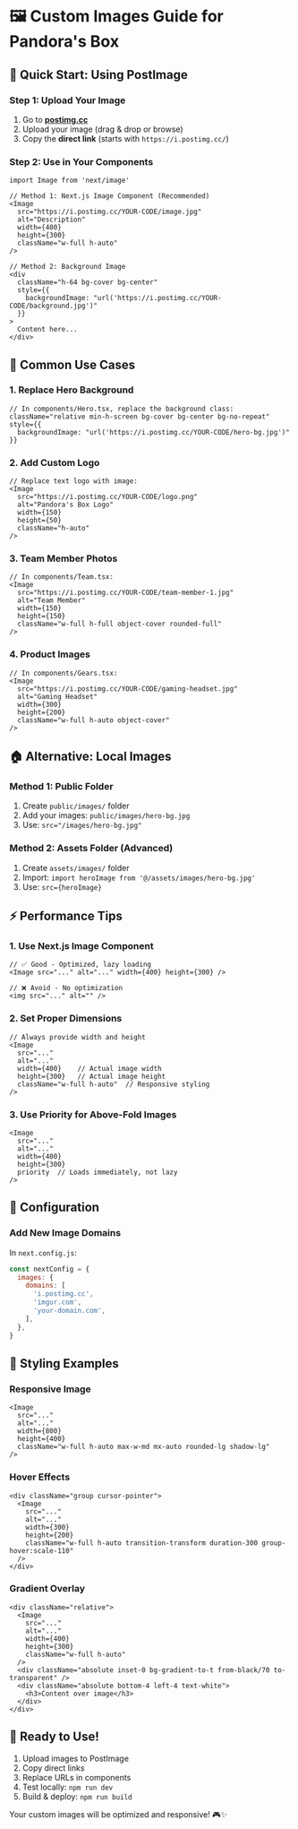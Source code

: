 # 🖼️ Custom Images Guide for Pandora's Box

## 🚀 Quick Start: Using PostImage

### Step 1: Upload Your Image
1. Go to **[postimg.cc](https://postimg.cc)**
2. Upload your image (drag & drop or browse)
3. Copy the **direct link** (starts with `https://i.postimg.cc/`)

### Step 2: Use in Your Components
```tsx
import Image from 'next/image'

// Method 1: Next.js Image Component (Recommended)
<Image
  src="https://i.postimg.cc/YOUR-CODE/image.jpg"
  alt="Description"
  width={400}
  height={300}
  className="w-full h-auto"
/>

// Method 2: Background Image
<div 
  className="h-64 bg-cover bg-center"
  style={{
    backgroundImage: "url('https://i.postimg.cc/YOUR-CODE/background.jpg')"
  }}
>
  Content here...
</div>
```

## 🎨 Common Use Cases

### 1. Replace Hero Background
```tsx
// In components/Hero.tsx, replace the background class:
className="relative min-h-screen bg-cover bg-center bg-no-repeat"
style={{
  backgroundImage: "url('https://i.postimg.cc/YOUR-CODE/hero-bg.jpg')"
}}
```

### 2. Add Custom Logo
```tsx
// Replace text logo with image:
<Image
  src="https://i.postimg.cc/YOUR-CODE/logo.png"
  alt="Pandora's Box Logo"
  width={150}
  height={50}
  className="h-auto"
/>
```

### 3. Team Member Photos
```tsx
// In components/Team.tsx:
<Image
  src="https://i.postimg.cc/YOUR-CODE/team-member-1.jpg"
  alt="Team Member"
  width={150}
  height={150}
  className="w-full h-full object-cover rounded-full"
/>
```

### 4. Product Images
```tsx
// In components/Gears.tsx:
<Image
  src="https://i.postimg.cc/YOUR-CODE/gaming-headset.jpg"
  alt="Gaming Headset"
  width={300}
  height={200}
  className="w-full h-auto object-cover"
/>
```

## 🏠 Alternative: Local Images

### Method 1: Public Folder
1. Create `public/images/` folder
2. Add your images: `public/images/hero-bg.jpg`
3. Use: `src="/images/hero-bg.jpg"`

### Method 2: Assets Folder (Advanced)
1. Create `assets/images/` folder
2. Import: `import heroImage from '@/assets/images/hero-bg.jpg'`
3. Use: `src={heroImage}`

## ⚡ Performance Tips

### 1. Use Next.js Image Component
```tsx
// ✅ Good - Optimized, lazy loading
<Image src="..." alt="..." width={400} height={300} />

// ❌ Avoid - No optimization
<img src="..." alt="" />
```

### 2. Set Proper Dimensions
```tsx
// Always provide width and height
<Image
  src="..."
  alt="..."
  width={400}    // Actual image width
  height={300}   // Actual image height
  className="w-full h-auto"  // Responsive styling
/>
```

### 3. Use Priority for Above-Fold Images
```tsx
<Image
  src="..."
  alt="..."
  width={400}
  height={300}
  priority  // Loads immediately, not lazy
/>
```

## 🔧 Configuration

### Add New Image Domains
In `next.config.js`:
```javascript
const nextConfig = {
  images: {
    domains: [
      'i.postimg.cc',
      'imgur.com',
      'your-domain.com',
    ],
  },
}
```

## 🎨 Styling Examples

### Responsive Image
```tsx
<Image
  src="..."
  alt="..."
  width={800}
  height={400}
  className="w-full h-auto max-w-md mx-auto rounded-lg shadow-lg"
/>
```

### Hover Effects
```tsx
<div className="group cursor-pointer">
  <Image
    src="..."
    alt="..."
    width={300}
    height={200}
    className="w-full h-auto transition-transform duration-300 group-hover:scale-110"
  />
</div>
```

### Gradient Overlay
```tsx
<div className="relative">
  <Image
    src="..."
    alt="..."
    width={400}
    height={300}
    className="w-full h-auto"
  />
  <div className="absolute inset-0 bg-gradient-to-t from-black/70 to-transparent" />
  <div className="absolute bottom-4 left-4 text-white">
    <h3>Content over image</h3>
  </div>
</div>
```

## 🚀 Ready to Use!

1. Upload images to PostImage
2. Copy direct links  
3. Replace URLs in components
4. Test locally: `npm run dev`
5. Build & deploy: `npm run build`

Your custom images will be optimized and responsive! 🎮✨
